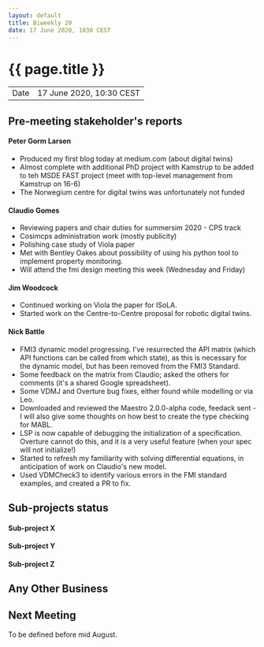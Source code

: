 ```yaml
---
layout: default
title: Biweekly 20
date: 17 June 2020, 1030 CEST
---
```


<script src="https://code.jquery.com/jquery-1.11.1.min.js">
</script>
<script src="/javascripts/edit.js"></script>
<script>setEditButonNm();</script>

# {{ page.title }}

|||
|---|---|
| Date | 17 June 2020, 10:30 CEST |


## Pre-meeting stakeholder's reports

<!-- Please keep in mind that the minutes are publicly available.-->

#### Peter Gorm Larsen
* Produced my first blog today at medium.com (about digital twins)
* Almost complete with additional PhD project with Kamstrup to be added to teh MSDE FAST project (meet with top-level management from Kamstrup on 16-6)
* The Norwegium centre for digital twins was unfortunately not funded

#### Claudio Gomes
* Reviewing papers and chair duties for summersim 2020 - CPS track
* Cosimcps administration work (mostly publicity)
* Polishing case study of Viola paper
* Met with Bentley Oakes about possibility of using his python tool to implement property monitoring.
* Will attend the fmi design meeting this week (Wednesday and Friday)

#### Jim Woodcock
* Continued working on Viola the paper for ISoLA.
* Started work on the Centre-to-Centre proposal for robotic digital twins.

#### Nick Battle
* FMI3 dynamic model progressing. I've resurrected the API matrix (which API functions can be called from which state), as this is necessary for the dynamic model, but has been removed from the FMI3 Standard.
* Some feedback on the matrix from Claudio; asked the others for comments (it's a shared Google spreadsheet).
* Some VDMJ and Overture bug fixes, either found while modelling or via Leo.
* Downloaded and reviewed the Maestro 2.0.0-alpha code, feedack sent - I will also give some thoughts on how best to create the type checking for MABL.
* LSP is now capable of debugging the initialization of a specification. Overture cannot do this, and it is a very useful feature (when your spec will not initialize!)
* Started to refresh my familiarity with solving differential equations, in anticipation of work on Claudio's new model.
* Used VDMCheck3 to identify various errors in the FMI standard examples, and created a PR to fix.


## Sub-projects status


#### Sub-project X

#### Sub-project Y

#### Sub-project Z

##  Any Other Business

Next Meeting
------------

To be defined before mid August.


<div id="edit_page_div"></div>
